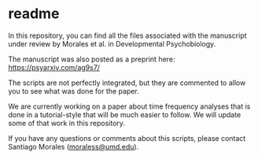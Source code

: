 # readme

In this repository, you can find all the files associated with the manuscript under review by Morales et al. in Developmental Psychobiology. 

The manuscript was also posted as a preprint here: https://psyarxiv.com/ag9s7/

The scripts are not perfectly integrated, but they are commented to allow you to see what was done for the paper. 

We are currently working on a paper about time frequency analyses that is done in a tutorial-style that will be much easier to follow. 
We will update some of that work in this repository. 

If you have any questions or comments about this scripts, please contact Santiago Morales (moraless@umd.edu). 
